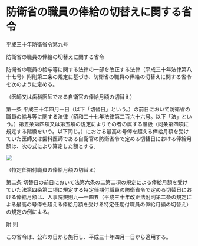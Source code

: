 # 防衛省の職員の俸給の切替えに関する省令

平成三十年防衛省令第九号

防衛省の職員の俸給の切替えに関する省令

防衛省の職員の給与等に関する法律の一部を改正する法律（平成三十年法律第八十七号）附則第二条の規定に基づき、防衛省の職員の俸給の切替えに関する省令を次のように定める。

（医師又は歯科医師である自衛官の俸給月額の切替え）

第一条 平成三十年四月一日（以下「切替日」という。）の前日において防衛省の職員の給与等に関する法律（昭和二十七年法律第二百六十六号。以下「法」という。）第五条第四項又は第五項の規定によりその者の属する階級（同条第四項に規定する階級をいう。以下同じ。）における最高の号俸を超える俸給月額を受けていた医師又は歯科医師である自衛官の防衛省令で定める切替日における俸給月額は、次の式により算定した額とする。

![](/./pict/H30F230009_001.jpg)

（特定任期付職員の俸給月額の切替え）

第二条 切替日の前日において法第六条の二第二項の規定による俸給月額を受けていた法第四条第二項に規定する特定任期付職員の防衛省令で定める切替日における俸給月額は、人事院規則九―一四五（平成三十年改正法附則第二条の規定による最高の号俸を超える俸給月額を受ける特定任期付職員の俸給月額の切替え）の規定の例による。

附 則

この省令は、公布の日から施行し、平成三十年四月一日から適用する。
